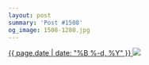 ```yaml
---
layout: post
summary: 'Post #1508'
og_image: 1508-1280.jpg
---
```


<p>
 <time>
  <a href="/1508">
   {{ page.date | date: "%B %-d, %Y" }}
  </a>
 </time>
 <a href="/1508">
  <img sizes="(min-width: 700px) 50vw, calc(100vw - 2rem)" src="{{ site.assets_url }}/1508-640.jpg" srcset="{{ site.assets_url }}/1508-320.jpg 320w, {{ site.assets_url }}/1508-640.jpg 640w, {{ site.assets_url }}/1508-960.jpg 960w, {{ site.assets_url }}/1508-1280.jpg 1280w"/>
 </a>
</p>
